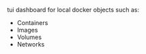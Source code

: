 tui dashboard for local docker objects such as:
  * Containers 
  * Images 
  * Volumes
  * Networks 